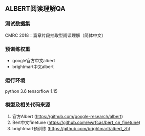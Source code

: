 ## ALBERT阅读理解QA

### 测试数据集
CMRC 2018：篇章片段抽取型阅读理解（简体中文）

### 预训练权重
- google官方中文albert
- brightmart中文albert

### 运行环境
python 3.6
tensorflow 1.15

### 模型及相关代码来源
1. 官方Albert (https://github.com/google-research/albert)
2. Bert中文finetune (https://github.com/ewrfcas/bert_cn_finetune)
3. brightmart预训练 (https://github.com/brightmart/albert_zh)
